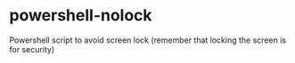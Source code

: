 # powershell-nolock
Powershell script to avoid screen lock (remember that locking the screen is for security)
